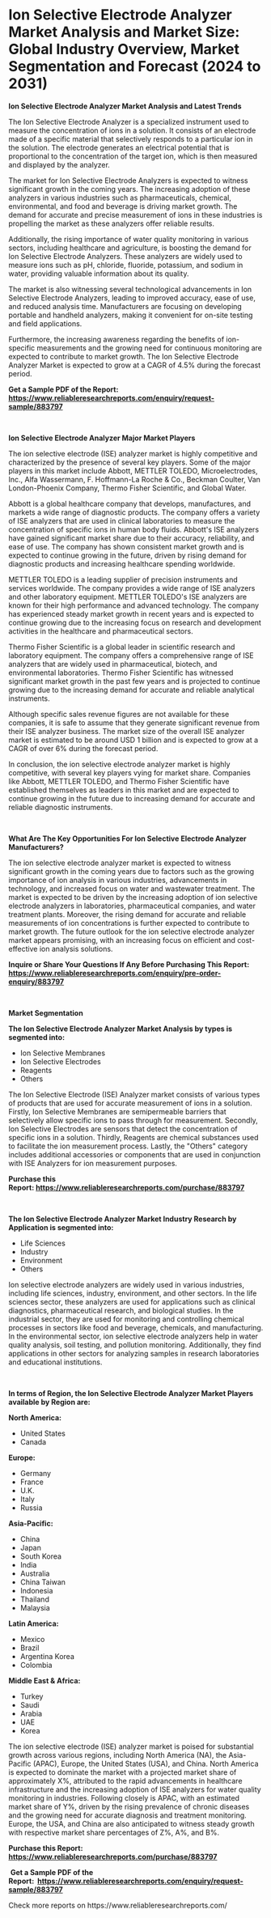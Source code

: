 <p><h1>Ion Selective Electrode Analyzer Market Analysis and Market Size: Global Industry Overview, Market Segmentation and Forecast (2024 to 2031)</h1></p><p><strong>Ion Selective Electrode Analyzer Market Analysis and Latest Trends</strong></p>
<p><p>The Ion Selective Electrode Analyzer is a specialized instrument used to measure the concentration of ions in a solution. It consists of an electrode made of a specific material that selectively responds to a particular ion in the solution. The electrode generates an electrical potential that is proportional to the concentration of the target ion, which is then measured and displayed by the analyzer.</p><p>The market for Ion Selective Electrode Analyzers is expected to witness significant growth in the coming years. The increasing adoption of these analyzers in various industries such as pharmaceuticals, chemical, environmental, and food and beverage is driving market growth. The demand for accurate and precise measurement of ions in these industries is propelling the market as these analyzers offer reliable results.</p><p>Additionally, the rising importance of water quality monitoring in various sectors, including healthcare and agriculture, is boosting the demand for Ion Selective Electrode Analyzers. These analyzers are widely used to measure ions such as pH, chloride, fluoride, potassium, and sodium in water, providing valuable information about its quality.</p><p>The market is also witnessing several technological advancements in Ion Selective Electrode Analyzers, leading to improved accuracy, ease of use, and reduced analysis time. Manufacturers are focusing on developing portable and handheld analyzers, making it convenient for on-site testing and field applications.</p><p>Furthermore, the increasing awareness regarding the benefits of ion-specific measurements and the growing need for continuous monitoring are expected to contribute to market growth. The Ion Selective Electrode Analyzer Market is expected to grow at a CAGR of 4.5% during the forecast period.</p></p>
<p><strong>Get a Sample PDF of the Report:&nbsp; <a href="https://www.reliableresearchreports.com/enquiry/request-sample/883797">https://www.reliableresearchreports.com/enquiry/request-sample/883797</a></strong></p>
<p>&nbsp;</p>
<p><strong>Ion Selective Electrode Analyzer Major Market Players</strong></p>
<p><p>The ion selective electrode (ISE) analyzer market is highly competitive and characterized by the presence of several key players. Some of the major players in this market include Abbott, METTLER TOLEDO, Microelectrodes, Inc., Alfa Wassermann, F. Hoffmann-La Roche & Co., Beckman Coulter, Van London-Phoenix Company, Thermo Fisher Scientific, and Global Water.</p><p>Abbott is a global healthcare company that develops, manufactures, and markets a wide range of diagnostic products. The company offers a variety of ISE analyzers that are used in clinical laboratories to measure the concentration of specific ions in human body fluids. Abbott's ISE analyzers have gained significant market share due to their accuracy, reliability, and ease of use. The company has shown consistent market growth and is expected to continue growing in the future, driven by rising demand for diagnostic products and increasing healthcare spending worldwide.</p><p>METTLER TOLEDO is a leading supplier of precision instruments and services worldwide. The company provides a wide range of ISE analyzers and other laboratory equipment. METTLER TOLEDO's ISE analyzers are known for their high performance and advanced technology. The company has experienced steady market growth in recent years and is expected to continue growing due to the increasing focus on research and development activities in the healthcare and pharmaceutical sectors.</p><p>Thermo Fisher Scientific is a global leader in scientific research and laboratory equipment. The company offers a comprehensive range of ISE analyzers that are widely used in pharmaceutical, biotech, and environmental laboratories. Thermo Fisher Scientific has witnessed significant market growth in the past few years and is projected to continue growing due to the increasing demand for accurate and reliable analytical instruments.</p><p>Although specific sales revenue figures are not available for these companies, it is safe to assume that they generate significant revenue from their ISE analyzer business. The market size of the overall ISE analyzer market is estimated to be around USD 1 billion and is expected to grow at a CAGR of over 6% during the forecast period.</p><p>In conclusion, the ion selective electrode analyzer market is highly competitive, with several key players vying for market share. Companies like Abbott, METTLER TOLEDO, and Thermo Fisher Scientific have established themselves as leaders in this market and are expected to continue growing in the future due to increasing demand for accurate and reliable diagnostic instruments.</p></p>
<p>&nbsp;</p>
<p><strong>What Are The Key Opportunities For Ion Selective Electrode Analyzer Manufacturers?</strong></p>
<p><p>The ion selective electrode analyzer market is expected to witness significant growth in the coming years due to factors such as the growing importance of ion analysis in various industries, advancements in technology, and increased focus on water and wastewater treatment. The market is expected to be driven by the increasing adoption of ion selective electrode analyzers in laboratories, pharmaceutical companies, and water treatment plants. Moreover, the rising demand for accurate and reliable measurements of ion concentrations is further expected to contribute to market growth. The future outlook for the ion selective electrode analyzer market appears promising, with an increasing focus on efficient and cost-effective ion analysis solutions.</p></p>
<p><strong>Inquire or Share Your Questions If Any Before Purchasing This Report: <a href="https://www.reliableresearchreports.com/enquiry/pre-order-enquiry/883797">https://www.reliableresearchreports.com/enquiry/pre-order-enquiry/883797</a></strong></p>
<p>&nbsp;</p>
<p><strong>Market Segmentation</strong></p>
<p><strong>The Ion Selective Electrode Analyzer Market Analysis by types is segmented into:</strong></p>
<p><ul><li>Ion Selective Membranes</li><li>Ion Selective Electrodes</li><li>Reagents</li><li>Others</li></ul></p>
<p><p>The Ion Selective Electrode (ISE) Analyzer market consists of various types of products that are used for accurate measurement of ions in a solution. Firstly, Ion Selective Membranes are semipermeable barriers that selectively allow specific ions to pass through for measurement. Secondly, Ion Selective Electrodes are sensors that detect the concentration of specific ions in a solution. Thirdly, Reagents are chemical substances used to facilitate the ion measurement process. Lastly, the "Others" category includes additional accessories or components that are used in conjunction with ISE Analyzers for ion measurement purposes.</p></p>
<p><strong>Purchase this Report:&nbsp;<a href="https://www.reliableresearchreports.com/purchase/883797">https://www.reliableresearchreports.com/purchase/883797</a></strong></p>
<p>&nbsp;</p>
<p><strong>The Ion Selective Electrode Analyzer Market Industry Research by Application is segmented into:</strong></p>
<p><ul><li>Life Sciences</li><li>Industry</li><li>Environment</li><li>Others</li></ul></p>
<p><p>Ion selective electrode analyzers are widely used in various industries, including life sciences, industry, environment, and other sectors. In the life sciences sector, these analyzers are used for applications such as clinical diagnostics, pharmaceutical research, and biological studies. In the industrial sector, they are used for monitoring and controlling chemical processes in sectors like food and beverage, chemicals, and manufacturing. In the environmental sector, ion selective electrode analyzers help in water quality analysis, soil testing, and pollution monitoring. Additionally, they find applications in other sectors for analyzing samples in research laboratories and educational institutions.</p></p>
<p>&nbsp;</p>
<p><strong>In terms of Region, the Ion Selective Electrode Analyzer Market Players available by Region are:</strong></p>
<p>
    <p> <strong> North America: </strong>
        <ul>
            <li>United States</li>
            <li>Canada</li>
        </ul>
        </p> 
    <p> <strong> Europe: </strong>
        <ul>
            <li>Germany</li>
            <li>France</li>
            <li>U.K.</li>
            <li>Italy</li>
            <li>Russia</li>
        </ul>
        </p> 
    <p> <strong> Asia-Pacific: </strong>
        <ul>
            <li>China</li>
            <li>Japan</li>
            <li>South Korea</li>
            <li>India</li>
            <li>Australia</li>
            <li>China Taiwan</li>
            <li>Indonesia</li>
            <li>Thailand</li>
            <li>Malaysia</li>
        </ul>
        </p> 
    <p> <strong> Latin America: </strong>
        <ul>
            <li>Mexico</li>
            <li>Brazil</li>
            <li>Argentina Korea</li>
            <li>Colombia</li>
        </ul>
        </p> 
    <p> <strong> Middle East & Africa: </strong>
        <ul>
            <li>Turkey</li>
            <li>Saudi</li>
            <li>Arabia</li>
            <li>UAE</li>
            <li>Korea</li>
        </ul>
    </p>
    </p>
<p><p>The ion selective electrode (ISE) analyzer market is poised for substantial growth across various regions, including North America (NA), the Asia-Pacific (APAC), Europe, the United States (USA), and China. North America is expected to dominate the market with a projected market share of approximately X%, attributed to the rapid advancements in healthcare infrastructure and the increasing adoption of ISE analyzers for water quality monitoring in industries. Following closely is APAC, with an estimated market share of Y%, driven by the rising prevalence of chronic diseases and the growing need for accurate diagnosis and treatment monitoring. Europe, the USA, and China are also anticipated to witness steady growth with respective market share percentages of Z%, A%, and B%.</p></p>
<p><strong>Purchase this Report: <a href="https://www.reliableresearchreports.com/purchase/883797">https://www.reliableresearchreports.com/purchase/883797</a></strong></p>
<p>&nbsp;<strong>Get a Sample PDF of the Report:&nbsp;&nbsp;<a href="https://www.reliableresearchreports.com/enquiry/request-sample/883797">https://www.reliableresearchreports.com/enquiry/request-sample/883797</a></strong></p>
<p><strong></strong></p>
<p>Check more reports on https://www.reliableresearchreports.com/</p>
